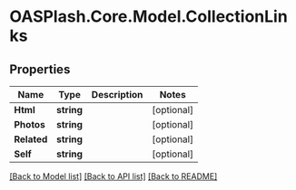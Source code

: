 # OASPlash.Core.Model.CollectionLinks

## Properties

Name | Type | Description | Notes
------------ | ------------- | ------------- | -------------
**Html** | **string** |  | [optional] 
**Photos** | **string** |  | [optional] 
**Related** | **string** |  | [optional] 
**Self** | **string** |  | [optional] 

[[Back to Model list]](../README.md#documentation-for-models) [[Back to API list]](../README.md#documentation-for-api-endpoints) [[Back to README]](../README.md)

